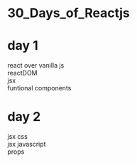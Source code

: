 # 30_Days_of_Reactjs<br>
# day 1 <br>
react over vanilla js<br>
reactDOM<br>
jsx<br>
funtional components<br>

# day 2 <br>
jsx css<br>
jsx javascript<br>
props<br>

